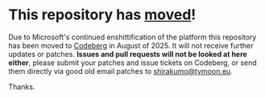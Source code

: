 # This repository has [moved](https://shinmera.com/projects/modularize-hooks)!
Due to Microsoft's continued enshittification of the platform this repository has been moved to [Codeberg](https://shinmera.com/projects/modularize-hooks) in August of 2025. It will not receive further updates or patches. **Issues and pull requests will not be looked at here either**, please submit your patches and issue tickets on Codeberg, or send them directly via good old email patches to [shirakumo@tymoon.eu](mailto:shirakumo@tymoon.eu).

Thanks.